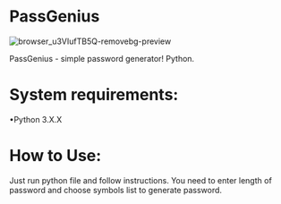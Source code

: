 # PassGenius
![browser_u3VIufTB5Q-removebg-preview](https://user-images.githubusercontent.com/80966196/165174579-4abae63d-58e7-44b8-95e9-01905626931d.png)

PassGenius - simple password generator! Python.
# System requirements:
 •Python 3.X.X

# How to Use:

Just run python file and follow instructions. You need to enter length of password and choose symbols list to generate password.
